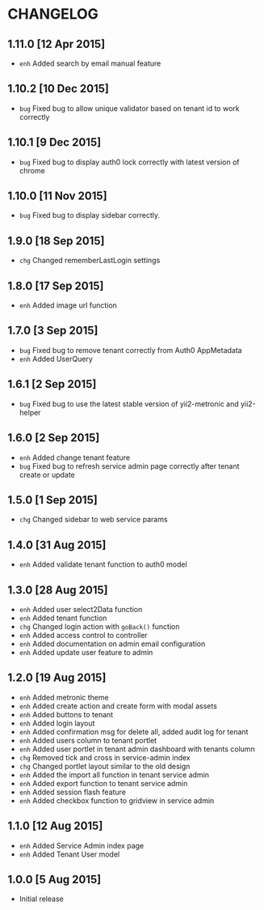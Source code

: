 CHANGELOG
=====

1.11.0 [12 Apr 2015]
-----

* `enh` Added search by email manual feature

1.10.2 [10 Dec 2015]
-----

* `bug` Fixed bug to allow unique validator based on tenant id to work correctly

1.10.1 [9 Dec 2015]
-----

* `bug` Fixed bug to display auth0 lock correctly with latest version of chrome

1.10.0 [11 Nov 2015]
-----

* `bug` Fixed bug to display sidebar correctly.

1.9.0 [18 Sep 2015]
-----

* `chg` Changed rememberLastLogin settings


1.8.0 [17 Sep 2015]
-----

* `enh` Added image url function

1.7.0 [3 Sep 2015]
-----

* `bug` Fixed bug to remove tenant correctly from Auth0 AppMetadata
* `enh` Added UserQuery

1.6.1 [2 Sep 2015]
-----

* `bug` Fixed bug to use the latest stable version of yii2-metronic and yii2-helper

1.6.0 [2 Sep 2015]
-----

* `enh` Added change tenant feature
* `bug` Fixed bug to refresh service admin page correctly after tenant create or update

1.5.0 [1 Sep 2015]
-----

* `chg` Changed sidebar to web service params

1.4.0 [31 Aug 2015]
-----

* `enh` Added validate tenant function to auth0 model

1.3.0 [28 Aug 2015]
-----

* `enh` Added user select2Data function
* `enh` Added tenant function
* `chg` Changed login action with `goBack()` function
* `enh` Added access control to controller
* `enh` Added documentation on admin email configuration
* `enh` Added update user feature to admin

1.2.0 [19 Aug 2015]
-----

* `enh` Added metronic theme
* `enh` Added create action and create form with modal assets
* `enh` Added buttons to tenant
* `enh` Added login layout
* `enh` Added confirmation msg for delete all, added audit log for tenant
* `enh` Added users column to tenant portlet
* `enh` Added user portlet in tenant admin dashboard with tenants column
* `chg` Removed tick and cross in service-admin index
* `chg` Changed portlet layout similar to the old design
* `enh` Added the import all function in tenant service admin
* `enh` Added export function to tenant service admin
* `enh` Added session flash feature
* `enh` Added checkbox function to gridview in service admin

1.1.0 [12 Aug 2015]
-----

* `enh` Added Service Admin index page
* `enh` Added Tenant User model


1.0.0 [5 Aug 2015]
-----

* Initial release

